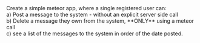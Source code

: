 <div>Create a simple meteor app, where a single registered user can:</div>
<div>a) Post a message to the system - without an explicit server side call</div>
<div>b) Delete a message they own from the system, **ONLY** using a meteor call</div>
<div>c) see a list of the messages to the system in order of the date posted.</div>

